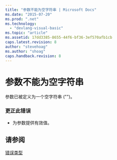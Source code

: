 ```yaml
---
title: "参数不能为空字符串 | Microsoft Docs"
ms.date: "2015-07-20"
ms.prod: ".net"
ms.technology: 
  - "devlang-visual-basic"
ms.topic: "article"
ms.assetid: 17dd3385-8655-44f6-bf36-3ef570afb1cb
caps.latest.revision: 8
author: "stevehoag"
ms.author: "shoag"
caps.handback.revision: 8
---
```

# 参数不能为空字符串
参数已被定义为一个空字符串 \(""\)。  
  
### 更正此错误  
  
-   为参数提供有效值。  
  
## 请参阅  
 [错误类型](../../visual-basic/programming-guide/language-features/error-types.md)